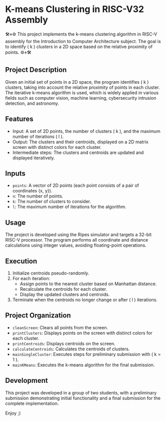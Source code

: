 # K-means Clustering in RISC-V32 Assembly

🛠️🕂⚙️ This project implements the k-means clustering algorithm in RISC-V assembly
for the Introduction to Computer Architecture subject. The goal is to identify
\( k \) clusters in a 2D space based on the relative proximity of
points. ⚙️🕂🛠️


## Project Description

Given an initial set of points in a 2D space, the program identifies \( k \)
clusters, taking into account the relative proximity of points in each cluster.
The iterative k-means algorithm is used, which is widely applied in various
fields such as computer vision, machine learning, cybersecurity intrusion
detection, and astronomy.


## Features

- Input: A set of 2D points, the number of clusters \( k \), and the maximum number of iterations \( l \).
- Output: The clusters and their centroids, displayed on a 2D matrix screen with distinct colors for each cluster.
- Intermediate steps: The clusters and centroids are updated and displayed iteratively.


## Inputs

- `points`: A vector of 2D points (each point consists of a pair of coordinates {x, y}).
- `n`: The number of points.
- `k`: The number of clusters to consider.
- `l`: The maximum number of iterations for the algorithm.

## Usage

The project is developed using the Ripes simulator and targets a 32-bit RISC-V
processor. The program performs all coordinate and distance calculations using
integer values, avoiding floating-point operations.


## Execution

1. Initialize centroids pseudo-randomly.
2. For each iteration:
   - Assign points to the nearest cluster based on Manhattan distance.
   - Recalculate the centroids for each cluster.
   - Display the updated clusters and centroids.
3. Terminate when the centroids no longer change or after \( l \) iterations.


## Project Organization

- `cleanScreen`: Clears all points from the screen.
- `printClusters`: Displays points on the screen with distinct colors for each cluster.
- `printCentroids`: Displays centroids on the screen.
- `calculateCentroids`: Calculates the centroids of clusters.
- `mainSingleCluster`: Executes steps for preliminary submission with \( k = 1 \).
- `mainKMeans`: Executes the k-means algorithm for the final submission.

## Development

This project was developed in a group of two students, with a preliminary
submission demonstrating initial functionality and a final submission for the
complete implementation.

Enjoy ;)

